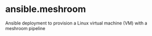# ansible.meshroom
Ansible deployment to provision a Linux virtual machine (VM) with a meshroom pipeline
